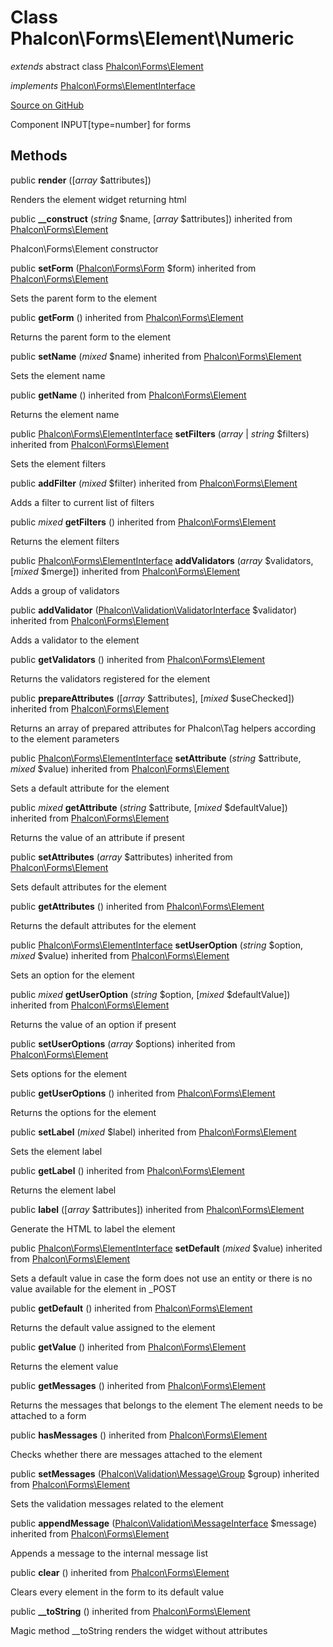 # Class **Phalcon\\Forms\\Element\\Numeric**

*extends* abstract class [Phalcon\Forms\Element](/[[language]]/[[version]]/api/Phalcon_Forms_Element)

*implements* [Phalcon\Forms\ElementInterface](/[[language]]/[[version]]/api/Phalcon_Forms_ElementInterface)

<a href="https://github.com/phalcon/cphalcon/blob/master/phalcon/forms/element/numeric.zep" class="btn btn-default btn-sm">Source on GitHub</a>

Component INPUT[type=number] for forms

## Methods

public **render** ([*array* $attributes])

Renders the element widget returning html

public **__construct** (*string* $name, [*array* $attributes]) inherited from [Phalcon\Forms\Element](/[[language]]/[[version]]/api/Phalcon_Forms_Element)

Phalcon\\Forms\\Element constructor

public **setForm** ([Phalcon\Forms\Form](/[[language]]/[[version]]/api/Phalcon_Forms_Form) $form) inherited from [Phalcon\Forms\Element](/[[language]]/[[version]]/api/Phalcon_Forms_Element)

Sets the parent form to the element

public **getForm** () inherited from [Phalcon\Forms\Element](/[[language]]/[[version]]/api/Phalcon_Forms_Element)

Returns the parent form to the element

public **setName** (*mixed* $name) inherited from [Phalcon\Forms\Element](/[[language]]/[[version]]/api/Phalcon_Forms_Element)

Sets the element name

public **getName** () inherited from [Phalcon\Forms\Element](/[[language]]/[[version]]/api/Phalcon_Forms_Element)

Returns the element name

public [Phalcon\Forms\ElementInterface](/[[language]]/[[version]]/api/Phalcon_Forms_ElementInterface) **setFilters** (*array* | *string* $filters) inherited from [Phalcon\Forms\Element](/[[language]]/[[version]]/api/Phalcon_Forms_Element)

Sets the element filters

public **addFilter** (*mixed* $filter) inherited from [Phalcon\Forms\Element](/[[language]]/[[version]]/api/Phalcon_Forms_Element)

Adds a filter to current list of filters

public *mixed* **getFilters** () inherited from [Phalcon\Forms\Element](/[[language]]/[[version]]/api/Phalcon_Forms_Element)

Returns the element filters

public [Phalcon\Forms\ElementInterface](/[[language]]/[[version]]/api/Phalcon_Forms_ElementInterface) **addValidators** (*array* $validators, [*mixed* $merge]) inherited from [Phalcon\Forms\Element](/[[language]]/[[version]]/api/Phalcon_Forms_Element)

Adds a group of validators

public **addValidator** ([Phalcon\Validation\ValidatorInterface](/[[language]]/[[version]]/api/Phalcon_Validation_ValidatorInterface) $validator) inherited from [Phalcon\Forms\Element](/[[language]]/[[version]]/api/Phalcon_Forms_Element)

Adds a validator to the element

public **getValidators** () inherited from [Phalcon\Forms\Element](/[[language]]/[[version]]/api/Phalcon_Forms_Element)

Returns the validators registered for the element

public **prepareAttributes** ([*array* $attributes], [*mixed* $useChecked]) inherited from [Phalcon\Forms\Element](/[[language]]/[[version]]/api/Phalcon_Forms_Element)

Returns an array of prepared attributes for Phalcon\\Tag helpers according to the element parameters

public [Phalcon\Forms\ElementInterface](/[[language]]/[[version]]/api/Phalcon_Forms_ElementInterface) **setAttribute** (*string* $attribute, *mixed* $value) inherited from [Phalcon\Forms\Element](/[[language]]/[[version]]/api/Phalcon_Forms_Element)

Sets a default attribute for the element

public *mixed* **getAttribute** (*string* $attribute, [*mixed* $defaultValue]) inherited from [Phalcon\Forms\Element](/[[language]]/[[version]]/api/Phalcon_Forms_Element)

Returns the value of an attribute if present

public **setAttributes** (*array* $attributes) inherited from [Phalcon\Forms\Element](/[[language]]/[[version]]/api/Phalcon_Forms_Element)

Sets default attributes for the element

public **getAttributes** () inherited from [Phalcon\Forms\Element](/[[language]]/[[version]]/api/Phalcon_Forms_Element)

Returns the default attributes for the element

public [Phalcon\Forms\ElementInterface](/[[language]]/[[version]]/api/Phalcon_Forms_ElementInterface) **setUserOption** (*string* $option, *mixed* $value) inherited from [Phalcon\Forms\Element](/[[language]]/[[version]]/api/Phalcon_Forms_Element)

Sets an option for the element

public *mixed* **getUserOption** (*string* $option, [*mixed* $defaultValue]) inherited from [Phalcon\Forms\Element](/[[language]]/[[version]]/api/Phalcon_Forms_Element)

Returns the value of an option if present

public **setUserOptions** (*array* $options) inherited from [Phalcon\Forms\Element](/[[language]]/[[version]]/api/Phalcon_Forms_Element)

Sets options for the element

public **getUserOptions** () inherited from [Phalcon\Forms\Element](/[[language]]/[[version]]/api/Phalcon_Forms_Element)

Returns the options for the element

public **setLabel** (*mixed* $label) inherited from [Phalcon\Forms\Element](/[[language]]/[[version]]/api/Phalcon_Forms_Element)

Sets the element label

public **getLabel** () inherited from [Phalcon\Forms\Element](/[[language]]/[[version]]/api/Phalcon_Forms_Element)

Returns the element label

public **label** ([*array* $attributes]) inherited from [Phalcon\Forms\Element](/[[language]]/[[version]]/api/Phalcon_Forms_Element)

Generate the HTML to label the element

public [Phalcon\Forms\ElementInterface](/[[language]]/[[version]]/api/Phalcon_Forms_ElementInterface) **setDefault** (*mixed* $value) inherited from [Phalcon\Forms\Element](/[[language]]/[[version]]/api/Phalcon_Forms_Element)

Sets a default value in case the form does not use an entity or there is no value available for the element in _POST

public **getDefault** () inherited from [Phalcon\Forms\Element](/[[language]]/[[version]]/api/Phalcon_Forms_Element)

Returns the default value assigned to the element

public **getValue** () inherited from [Phalcon\Forms\Element](/[[language]]/[[version]]/api/Phalcon_Forms_Element)

Returns the element value

public **getMessages** () inherited from [Phalcon\Forms\Element](/[[language]]/[[version]]/api/Phalcon_Forms_Element)

Returns the messages that belongs to the element The element needs to be attached to a form

public **hasMessages** () inherited from [Phalcon\Forms\Element](/[[language]]/[[version]]/api/Phalcon_Forms_Element)

Checks whether there are messages attached to the element

public **setMessages** ([Phalcon\Validation\Message\Group](/[[language]]/[[version]]/api/Phalcon_Validation_Message_Group) $group) inherited from [Phalcon\Forms\Element](/[[language]]/[[version]]/api/Phalcon_Forms_Element)

Sets the validation messages related to the element

public **appendMessage** ([Phalcon\Validation\MessageInterface](/[[language]]/[[version]]/api/Phalcon_Validation_MessageInterface) $message) inherited from [Phalcon\Forms\Element](/[[language]]/[[version]]/api/Phalcon_Forms_Element)

Appends a message to the internal message list

public **clear** () inherited from [Phalcon\Forms\Element](/[[language]]/[[version]]/api/Phalcon_Forms_Element)

Clears every element in the form to its default value

public **__toString** () inherited from [Phalcon\Forms\Element](/[[language]]/[[version]]/api/Phalcon_Forms_Element)

Magic method __toString renders the widget without attributes